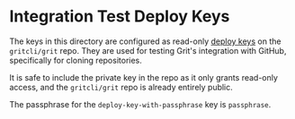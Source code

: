 # Integration Test Deploy Keys

The keys in this directory are configured as read-only [deploy
keys](https://docs.github.com/en/developers/overview/managing-deploy-keys#deploy-keys)
on the `gritcli/grit` repo. They are used for testing Grit's integration with GitHub, specifically for
cloning repositories.

It is safe to include the private key in the repo as it only grants read-only
access, and the `gritcli/grit` repo is already entirely public.

The passphrase for the `deploy-key-with-passphrase` key is `passphrase`.
